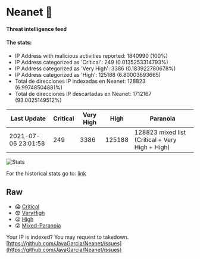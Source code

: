 # Neanet :hocho:
#### Threat intelligence feed
#### The stats:

- IP Address with malicious activities reported: 1840990 (100%)
- IP Address categorized as 'Critical':  249 (0.0135253314793%)
- IP Address categorized as 'Very High':  3386 (0.183922780678%)
- IP Address categorized as 'High':  125188 (6.80003693665)
- Total de direcciones IP indexadas en Neanet:  128823 (6.99748504881%)
- Total de direcciones IP descartadas en Neanet:  1712167 (93.0025149512%)

| Last Update | Critical | Very High | High | Paranoia |
| --- | --- | --- | --- | --- |
| 2021-07-06 23:01:58 | 249 | 3386 | 125188 | 128823 mixed list (Critical + Very High + High)|

![Stats](https://docs.google.com/spreadsheets/d/e/2PACX-1vSnaNMIXVabIpDJjufMlzH7poXnshF3mgd8Is1g9ytUEzVsP5my4Trn8f-xkoLLQ38xpL3HtmUexLo6/pubchart?oid=501124687&format=image)

For the historical stats go to: [link](/stats.csv)
## Raw
- :scream: [Critical](https://raw.githubusercontent.com/JavaGarcia/Neanet/master/blacklists/neanet_critical.txt)
- :fearful: [VeryHigh](https://raw.githubusercontent.com/JavaGarcia/Neanet/master/blacklists/neanet_veryHigh.txtt)
- :frowning: [High](https://raw.githubusercontent.com/JavaGarcia/Neanet/master/blacklists/neanet_high.txt)
- :dizzy_face: [Mixed-Paranoia](https://raw.githubusercontent.com/JavaGarcia/Neanet/master/blacklists/neanet_all.txt)


Your IP is indexed? You may request to takedown. [https://github.com/JavaGarcia/Neanet/issues](https://github.com/JavaGarcia/Neanet/issues)








































































































































































































































































































































































































































































































































































































































































































































































































































































































































































































































































































































































































































































































































































































































































































































































































































































































































































































































































































































































































































































































































































































































































































































































































































































































































































































































































































































































































































































































































































































































































































































































































































































































































































































































































































































































































































































































































































































































































































































































































































































































































































































































































































































































































































































































































































































































































































































































































































































































































































































































































































































































































































































































































































































































































































































































































































































































































































































































































































































































































































































































































































































































































































































































































































































































































































































































































































































































































































































































































































































































































































































































































































































































































































































































































































































































































































